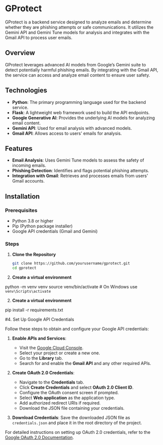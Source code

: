 # GProtect

GProtect is a backend service designed to analyze emails and determine whether they are phishing attempts or safe communications. It utilizes the Gemini API and Gemini Tune models for analysis and integrates with the Gmail API to process user emails.

## Overview

GProtect leverages advanced AI models from Google’s Gemini suite to detect potentially harmful phishing emails. By integrating with the Gmail API, the service can access and analyze email content to ensure user safety.

## Technologies

- **Python**: The primary programming language used for the backend service.
- **Flask**: A lightweight web framework used to build the API endpoints.
- **Google Generative AI**: Provides the underlying AI models for analyzing email content.
- **Gemini API**: Used for email analysis with advanced models.
- **Gmail API**: Allows access to users' emails for analysis.

## Features

- **Email Analysis**: Uses Gemini Tune models to assess the safety of incoming emails.
- **Phishing Detection**: Identifies and flags potential phishing attempts.
- **Integration with Gmail**: Retrieves and processes emails from users' Gmail accounts.

## Installation

### Prerequisites

- Python 3.8 or higher
- Pip (Python package installer)
- Google API credentials (Gmail and Gemini)

### Steps

1. **Clone the Repository**

   ```bash
   git clone https://github.com/yourusername/gprotect.git
   cd gprotect

2. **Create a virtual environment**
 
 
python -m venv venv
source venv/bin/activate  # On Windows use `venv\Scripts\activate`

2. **Create a virtual environment**


pip install -r requirements.txt

#4. Set Up Google API Credentials

Follow these steps to obtain and configure your Google API credentials:

1. **Enable APIs and Services**:
   - Visit the [Google Cloud Console](https://console.cloud.google.com/apis).
   - Select your project or create a new one.
   - Go to the **Library** tab.
   - Search for and enable the **Gmail API** and any other required APIs.

2. **Create OAuth 2.0 Credentials**:
   - Navigate to the **Credentials** tab.
   - Click **Create Credentials** and select **OAuth 2.0 Client ID**.
   - Configure the OAuth consent screen if prompted.
   - Select **Web application** as the application type.
   - Add authorized redirect URIs if required.
   - Download the JSON file containing your credentials.

3. **Download Credentials**: Save the downloaded JSON file as `credentials.json` and place it in the root directory of the project.

For detailed instructions on setting up OAuth 2.0 credentials, refer to the [Google OAuth 2.0 Documentation](https://developers.google.com/identity/protocols/oauth2).
